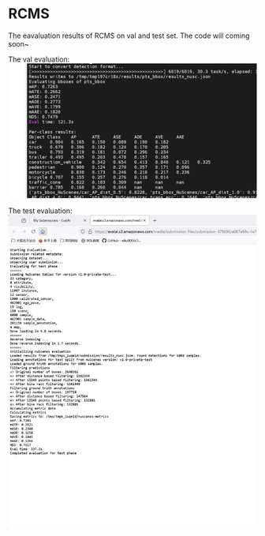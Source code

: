 # RCMS
The eavaluation results of RCMS on val and test set. The code will coming soon~

The val evaluation:
![val_results](https://github.com/muchen2019/ECL3D/blob/main/val_results.png)

The test evaluation:
![test_results](https://github.com/muchen2019/ECL3D/blob/main/test_results.png)
